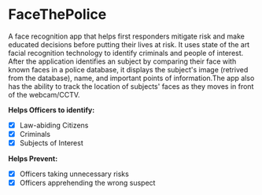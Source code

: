 # FaceThePolice 
A face recognition app that helps first responders mitigate risk and make educated decisions before putting their lives at risk.
It uses state of the art facial recognition technology to identify criminals and people of interest. After the application identifies an subject by comparing their face with known faces in a police database, 
it displays the subject's image (retrived from the database), name, and important points of information.The app also has the ability to track the 
location of subjects' faces as they moves in front of the webcam/CCTV.

**Helps Officers to identify:**
- [x] Law-abiding Citizens
- [x] Criminals
- [x] Subjects of Interest

**Helps Prevent:**
- [x] Officers taking unnecessary risks
- [x] Officers apprehending the wrong suspect
